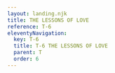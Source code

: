 ```yaml
---
layout: landing.njk
title: THE LESSONS OF LOVE
reference: T-6 
eleventyNavigation:
  key: T-6
  title: T-6 THE LESSONS OF LOVE
  parent: T
  order: 6
---
```


